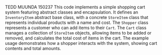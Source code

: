 TEDD MUUNDA 150237
This code implements a simple shopping cart system featuring abstract classes and encapsulation. It defines an `InventoryItem` abstract base class, with a concrete `StoreItem` class that represents individual products with a name and cost. The `Shopper` class represents a customer who can add items to their `Cart`. The `Cart` class manages a collection of `StoreItem` objects, allowing items to be added or removed, and calculates the total cost of items in the cart. The example usage demonstrates how a shopper interacts with the system, showing cart contents and total amounts.
